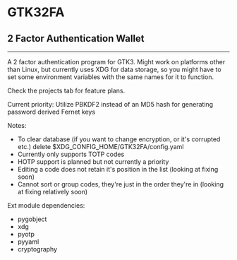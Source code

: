 # GTK32FA
## 2 Factor Authentication Wallet
---
A 2 factor authentication program for GTK3.
Might work on platforms other than Linux, but currently uses XDG for data storage, so you might have to set some environment variables with the same names for it to function.

Check the projects tab for feature plans.

Current priority: Utilize PBKDF2 instead of an MD5 hash for generating password derived Fernet keys

Notes:
- To clear database (if you want to change encryption, or it's corrupted etc.) delete $XDG_CONFIG_HOME/GTK32FA/config.yaml
- Currently only supports TOTP codes
- HOTP support is planned but not currently a priority
- Editing a code does not retain it's position in the list (looking at fixing soon)
- Cannot sort or group codes, they're just in the order they're in (looking at fixing relatively soon)

Ext module dependencies:
- pygobject
- xdg
- pyotp
- pyyaml
- cryptography
